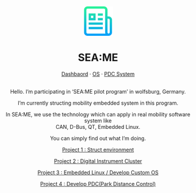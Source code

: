 <br />
<div align="center">
  <a href="https://github.com/othneildrew/Best-README-Template">
    <img src="logo.png" alt="Logo" width="80" height="80">
  </a>

  <h1 align="center">SEA:ME</h3>


  <p align="center">
    <a href="https://github.com/jun-yub-kim/Team-Pilot/tree/main/Project2">Dashbaord</a>
    ·
    <a href="https://github.com/jun-yub-kim/Team-Pilot/tree/main/Project3">OS</a>
    ·
    <a href="https://github.com/jun-yub-kim/Team-Pilot/tree/main/Project4">PDC System</a>
  </p>
</div>


<div align="center">
<br>
Hello. I’m participating in ‘SEA:ME pilot program’ in wolfsburg, Germany. 

I’m currently structing mobility embedded system in this program.

In SEA:ME, we use the technology which can apply in real mobility software system like <br>CAN, D-Bus, QT, Embedded Linux.

You can simply find out what I’m doing.

[Project 1 : Struct environment](https://github.com/jun-yub-kim/Team-Pilot/tree/main/Project1)

[Project 2 : Digital Instrument Cluster](https://github.com/jun-yub-kim/Team-Pilot/tree/main/Project2)

[Project 3 : Embedded Linux / Develop Custom OS](https://github.com/jun-yub-kim/Team-Pilot/tree/main/Project3)

[Project 4 : Develop PDC(Park Distance Control)](https://github.com/jun-yub-kim/Team-Pilot/tree/main/Project4)

</div>